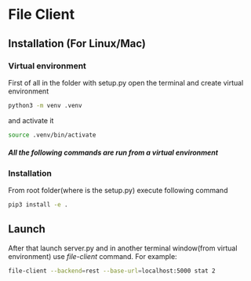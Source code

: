 # File Client

## Installation (For Linux/Mac)
### Virtual environment
First of all in the folder with setup.py open the terminal and create virtual environment
```sh
python3 -m venv .venv
```
and activate it
```sh
source .venv/bin/activate
```

##### *All the following commands are run from a virtual environment*


### Installation
From root folder(where is the setup.py) execute following command
```sh
pip3 install -e .
```

## Launch
After that launch server.py and in another terminal window(from virtual environment) use *file-client* command. For example:
```sh
file-client --backend=rest --base-url=localhost:5000 stat 2
```
